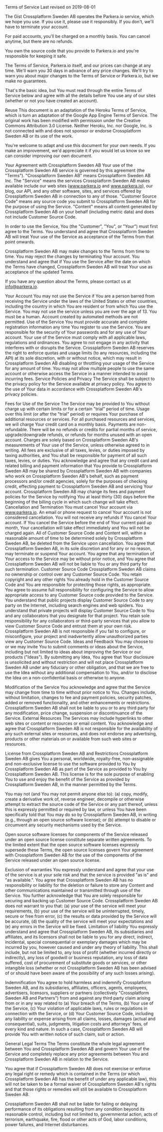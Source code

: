 Terms of Service
Last revised on 2019-08-01

The Gist
Crossplatform Sweden AB operates the Parkera.io service, which we hope you use. If you use it, please use it responsibly. If you don't, we'll have to terminate your account.

For paid accounts, you'll be charged on a monthly basis. You can cancel anytime, but there are no refunds.

You own the source code that you provide to Parkera.io and you're responsible for keeping it safe.

The Terms of Service, Parkera.io itself, and our prices can change at any time. We'll warn you 30 days in advance of any price changes. We'll try to warn you about major changes to the Terms of Service or Parkera.io, but we make no guarantees.

That's the basic idea, but You must read through the entire Terms of Service below and agree with all the details before You use any of our sites (whether or not you have created an account).

Reuse
This document is an adaptation of the Heroku Terms of Service, which is turn an adaptation of the Google App Engine Terms of Service. The original work has been modified with permission under the Creative Commons Attribution 3.0 License. Neither Heroku, Inc. nor Google, Inc. is not connected with and does not sponsor or endorse Crossplatform Sweden AB or its use of the work.

You're welcome to adapt and use this document for your own needs. If you make an improvement, we'd appreciate it if you would let us know so we can consider improving our own document.

Your Agreement with Crossplatform Sweden AB
Your use of the Crossplatform Sweden AB service is governed by this agreement (the "Terms"). "Crossplatform Sweden AB" means Crossplatform Sweden AB Inc. The "Service" means the services Crossplatform Sweden AB makes available include our web sites (www.parkera.io and www.parkera.io), our blog, our API, and any other software, sites, and services offered by Crossplatform Sweden AB in connection to any of those. "Customer Source Code" means any source code you submit to Crossplatform Sweden AB for the purpose of using the Service. "Content" means all content generated by Crossplatform Sweden AB on your behalf (including metric data) and does not include Customer Source Code.

In order to use the Service, You (the "Customer", "You", or "Your") must first agree to the Terms. You understand and agree that Crossplatform Sweden AB will treat Your use of the Service as acceptance of the Terms from that point onwards.

Crossplatform Sweden AB may make changes to the Terms from time to time. You may reject the changes by terminating Your account. You understand and agree that if You use the Service after the date on which the Terms have changed, Crossplatform Sweden AB will treat Your use as acceptance of the updated Terms.

If you have any question about the Terms, please contact us at info@parkera.io.

Your Account
You may not use the Service if You are a person barred from receiving the Service under the laws of the United States or other countries, including the country in which You are resident or from which You use the Service.
You may not use the service unless you are over the age of 13.
You must be a human. Account created by automated methods are not permitted.
Use of the Service
You must provide accurate and complete registration information any time You register to use the Service.
You are responsible for the security of Your passwords and for any use of Your account.
Your use of the Service must comply with all applicable laws, regulations and ordinances.
You agree to not engage in any activity that interferes with or disrupts the Service.
Crossplatform Sweden AB reserves the right to enforce quotas and usage limits (to any resources, including the API) at its sole discretion, with or without notice, which may result in Crossplatform Sweden AB disabling or throttling your usage of the Service for any amount of time.
You may not allow multiple people to use the same account or otherwise access the Service in a manner intended to avoid incurring fees.
Service Policies and Privacy
The Service shall be subject to the privacy policy for the Service available at privacy policy. You agree to the use of Your data in accordance with Crossplatform Sweden AB's privacy policies.

Fees for Use of the Service
The Service may be provided to You without charge up with certain limits or for a certain "trial" period of time.
Usage over this limit (or after the "trial" period) or requires Your purchase of additional resources or services.
For all purchased resources and services, we will charge Your credit card on a monthly basis.
Payments are non-refundable. There will be no refunds or credits for partial months of service, upgrade/downgrade refunds, or refunds for months unused with an open account.
Charges are solely based on Crossplatform Sweden AB's measurements of Your use of the Service, unless otherwise agreed to in writing.
All fees are exclusive of all taxes, levies, or duties imposed by taxing authorities, and You shall be responsible for payment of all such taxes, levies, or duties.
You acknowledge and agree that any credit card and related billing and payment information that You provide to Crossplatform Sweden AB may be shared by Crossplatform Sweden AB with companies who work on Crossplatform Sweden AB's behalf, such as payment processors and/or credit agencies, solely for the purposes of checking credit, effecting payment to Crossplatform Sweden AB and servicing Your account.
Crossplatform Sweden AB may change its fees and payment policies for the Service by notifying You at least thirty (30) days before the beginning of the billing cycle in which such change will take effect.
Cancellation and Termination
You must cancel Your account via www.parkera.io. An email or phone request to cancel Your account is not considered cancellation.
You will not receive any refunds if You cancel Your account.
If You cancel the Service before the end of Your current paid up month, Your cancellation will take effect immediately and You will not be charged again.
All of Customer Source Code and Content will, within a reasonable amount of time to be determined solely by Crossplatform Sweden AB, be deleted from the Service upon cancellation.
You agree that Crossplatform Sweden AB, in its sole discretion and for any or no reason, may terminate or suspend Your account. You agree that any termination of Your access to the Service may be without prior notice, and You agree that Crossplatform Sweden AB will not be liable to You or any third party for such termination.
Customer Source Code
Crossplatform Sweden AB claims no ownership or control over any Customer Source Code. You retain copyright and any other rights You already hold in the Customer Source Code and You are responsible for protecting those rights, as appropriate.
You agree to assume full responsibility for configuring the Service to allow appropriate access to any Customer Source code provided to the Service.
You understand that public projects display Customer Source Code to any party on the Internet, including search engines and web spiders.
You understand that private projects will display Customer Source Code to You and any collaborators that you designate for that project.
You retain sole responsibility for any collaborators or third-party services that you allow to view Customer Source Code and entrust them at your own risk.
Crossplatform Sweden AB is not responsible if you fail to configure, or misconfigure, your project and inadvertently allow unauthorized parties view any Customer Source Code.
Ideas and Feedback
You may choose to or we may invite You to submit comments or ideas about the Service, including but not limited to ideas about improving the Service or our products ("Ideas"). By submitting any Idea, You agree that Your disclosure is unsolicited and without restriction and will not place Crossplatform Sweden AB under any fiduciary or other obligation, and that we are free to use the Idea without any additional compensation to You, and/or to disclose the Idea on a non-confidential basis or otherwise to anyone.

Modification of the Service
You acknowledge and agree that the Service may change from time to time without prior notice to You.
Changes include, without limitation, changes to fee and payment policies, security patches, added or removed functionality, and other enhancements or restrictions.
Crossplatform Sweden AB shall not be liable to you or to any third party for any modification, price change, suspension or discontinuance of the Service.
External Resources
The Services may include hyperlinks to other web sites or content or resources or email content. You acknowledge and agree that Crossplatform Sweden AB is not responsible for the availability of any such external sites or resources, and does not endorse any advertising, products or other materials on or available from such web sites or resources.

License from Crossplatform Sweden AB and Restrictions
Crossplatform Sweden AB gives You a personal, worldwide, royalty-free, non-assignable and non-exclusive license to use the software provided to You by Crossplatform Sweden AB as part of the Service as provided to You by Crossplatform Sweden AB. This license is for the sole purpose of enabling You to use and enjoy the benefit of the Service as provided by Crossplatform Sweden AB, in the manner permitted by the Terms.

You may not (and You may not permit anyone else to): (a) copy, modify, create a derivative work of, reverse engineer, decompile or otherwise attempt to extract the source code of the Service or any part thereof, unless this is expressly permitted or required by law, or unless You have been specifically told that You may do so by Crossplatform Sweden AB, in writing (e.g., through an open source software license); or (b) attempt to disable or circumvent any security mechanisms used by the Service.

Open source software licenses for components of the Service released under an open source license constitute separate written agreements. To the limited extent that the open source software licenses expressly supersede these Terms, the open source licenses govern Your agreement with Crossplatform Sweden AB for the use of the components of the Service released under an open source license.

Exclusion of warranties
You expressly understand and agree that your use of the service is at your sole risk and that the service is provided "as is" and "as available.".
You agree that Crossplatform Sweden AB has no responsibility or liability for the deletion or failure to store any Content and other communications maintained or transmitted through use of the Service. You further acknowledge that You are solely responsible for securing and backing up Customer Source Code.
Crossplatform Sweden AB does not warrant to you that: (a) your use of the service will meet your requirements, (b) your use of the service will be uninterrupted, timely, secure or free from error, (c) the results or data provided by the Service will be accurate, (d) the quality of the service will meet your expectations and (e) any errors in the Service will be fixed.
Limitation of liability
You expressly understand and agree that Crossplatform Sweden AB, its subsidiaries and affiliates, and its licensors shall not be liable to you for any direct, indirect, incidental, special consequential or exemplary damages which may be incurred by you, however caused and under any theory of liability. This shall include, but not be limited to, any loss of profit (whether incurred directly or indirectly), any loss of goodwill or business reputation, any loss of data suffered, cost of procurement of substitute goods or services, or other intangible loss (whether or not Crossplatform Sweden AB has been advised of or should have been aware of the possibility of any such losses arising).

Indemnification
You agree to hold harmless and indemnify Crossplatform Sweden AB, and its subsidiaries, affiliates, officers, agents, employees, advertisers, licensors, suppliers or partners (collectively "Crossplatform Sweden AB and Partners") from and against any third party claim arising from or in any way related to (a) Your breach of the Terms, (b) Your use of the Service, (c) Your violation of applicable laws, rules or regulations in connection with the Service, or (d) Your Customer Source Code, including any liability or expense arising from all claims, losses, damages (actual and consequential), suits, judgments, litigation costs and attorneys' fees, of every kind and nature. In such a case, Crossplatform Sweden AB will provide You with written notice of such claim, suit or action.

General Legal Terms
The Terms constitute the whole legal agreement between You and Crossplatform Sweden AB and govern Your use of the Service and completely replace any prior agreements between You and Crossplatform Sweden AB in relation to the Service.

You agree that if Crossplatform Sweden AB does not exercise or enforce any legal right or remedy which is contained in the Terms (or which Crossplatform Sweden AB has the benefit of under any applicable law), this will not be taken to be a formal waiver of Crossplatform Sweden AB's rights and that those rights or remedies will still be available to Crossplatform Sweden AB.

Crossplatform Sweden AB shall not be liable for failing or delaying performance of its obligations resulting from any condition beyond its reasonable control, including but not limited to, governmental action, acts of terrorism, earthquake, fire, flood or other acts of God, labor conditions, power failures, and Internet disturbances.